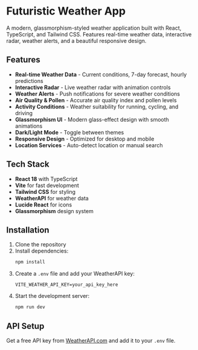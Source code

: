 
# Futuristic Weather App

A modern, glassmorphism-styled weather application built with React, TypeScript, and Tailwind CSS. Features real-time weather data, interactive radar, weather alerts, and a beautiful responsive design.

## Features

- **Real-time Weather Data** - Current conditions, 7-day forecast, hourly predictions
- **Interactive Radar** - Live weather radar with animation controls
- **Weather Alerts** - Push notifications for severe weather conditions
- **Air Quality & Pollen** - Accurate air quality index and pollen levels
- **Activity Conditions** - Weather suitability for running, cycling, and driving
- **Glassmorphism UI** - Modern glass-effect design with smooth animations
- **Dark/Light Mode** - Toggle between themes
- **Responsive Design** - Optimized for desktop and mobile
- **Location Services** - Auto-detect location or manual search

## Tech Stack

- **React 18** with TypeScript
- **Vite** for fast development
- **Tailwind CSS** for styling
- **WeatherAPI** for weather data
- **Lucide React** for icons
- **Glassmorphism** design system

## Installation

1. Clone the repository
2. Install dependencies:
   ```bash
   npm install
   ```
3. Create a `.env` file and add your WeatherAPI key:
   ```
   VITE_WEATHER_API_KEY=your_api_key_here
   ```
4. Start the development server:
   ```bash
   npm run dev
   ```

## API Setup

Get a free API key from [WeatherAPI.com](https://www.weatherapi.com/) and add it to your `.env` file.


  